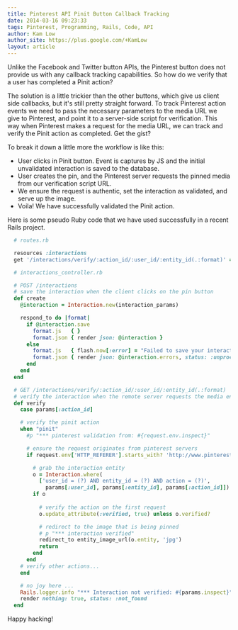 ```yaml
---
title: Pinterest API Pinit Button Callback Tracking
date: 2014-03-16 09:23:33
tags: Pinterest, Programming, Rails, Code, API
author: Kam Low
author_site: https://plus.google.com/+KamLow
layout: article
---
```


Unlike the Facebook and Twitter button APIs, the Pinterest button does not provide us with any callback tracking capabilities. So how do we verify that a user has completed a Pinit action? 

The solution is a little trickier than the other buttons, which give us client side callbacks, but it's still pretty straight forward. To track Pinterest action events we need to pass the necessary parameters to the media URL we give to Pinterest, and point it to a server-side script for verification. This way when Pinterest makes a request for the media URL, we can track and verify the Pinit action as completed. Get the gist?

To break it down a little more the workflow is like this:
<ul>
  <li>User clicks in Pinit button. Event is captures by JS and the initial unvalidated interaction is saved to the database.</li>
  <li>User creates the pin, and the Pinterest server requests the pinned media from our verification script URL.</li>
  <li>We ensure the request is authentic, set the interaction as validated, and serve up the image.</li>
  <li>Voila! We have successfully validated the Pinit action.</li>
</ul>

Here is some pseudo Ruby code that we have used successfully in a recent Rails project.

~~~ ruby
  # routes.rb

  resources :interactions
  get '/interactions/verify/:action_id/:user_id/:entity_id(.:format)' => 'interactions#verify', :as => :verify_interaction
~~~ 

~~~ ruby
  # interactions_controller.rb

  # POST /interactions
  # save the interaction when the client clicks on the pin button
  def create
    @interaction = Interaction.new(interaction_params)

    respond_to do |format|
      if @interaction.save
        format.js   { }
        format.json { render json: @interaction }
      else
        format.js   { flash.now[:error] = "Failed to save your interaction: #{@interaction.errors.full_messages.join('. ')}" }
        format.json { render json: @interaction.errors, status: :unprocessable_entity }
      end
    end
  end

  # GET /interactions/verify/:action_id/:user_id/:entity_id(.:format)  
  # verify the interaction when the remote server requests the media entity
  def verify
    case params[:action_id]

    # verify the pinit action
    when "pinit"
      #p "*** pinterest validation from: #{request.env.inspect}"

      # ensure the request originates from pinterest servers
      if request.env['HTTP_REFERER'].starts_with? 'http://www.pinterest.com'

        # grab the interaction entity 
        o = Interaction.where(
          ['user_id = (?) AND entity_id = (?) AND action = (?)',
            params[:user_id], params[:entity_id], params[:action_id]]).first	
        if o
          
          # verify the action on the first request
          o.update_attribute(:verified, true) unless o.verified?

          # redirect to the image that is being pinned
          # p "*** interaction verified"
          redirect_to entity_image_url(o.entity, 'jpg')
          return
        end
      end
    # verify other actions...
    end

    # no joy here ...
    Rails.logger.info "*** Interaction not verified: #{params.inspect}"
    render nothing: true, status: :not_found     
  end
~~~ 

Happy hacking!